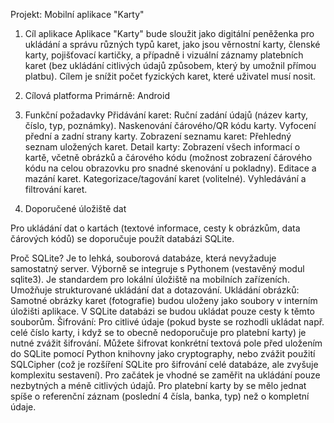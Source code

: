 Projekt: Mobilní aplikace "Karty"
1. Cíl aplikace
   Aplikace "Karty" bude sloužit jako digitální peněženka pro ukládání a správu různých typů karet, jako jsou věrnostní karty, členské karty, pojišťovací kartičky, a případně i vizuální záznamy platebních karet (bez ukládání citlivých údajů způsobem, který by umožnil přímou platbu). Cílem je snížit počet fyzických karet, které uživatel musí nosit.

2. Cílová platforma
   Primárně: Android

3. Funkční požadavky
   Přidávání karet:
   Ruční zadání údajů (název karty, číslo, typ, poznámky).
   Naskenování čárového/QR kódu karty.
   Vyfocení přední a zadní strany karty.
   Zobrazení seznamu karet: Přehledný seznam uložených karet.
   Detail karty: Zobrazení všech informací o kartě, včetně obrázků a čárového kódu (možnost zobrazení čárového kódu na celou obrazovku pro snadné skenování u pokladny).
   Editace a mazání karet.
   Kategorizace/tagování karet (volitelné).
   Vyhledávání a filtrování karet.

4.  Doporučené úložiště dat

Pro ukládání dat o kartách (textové informace, cesty k obrázkům, data čárových kódů) se doporučuje použít databázi SQLite.

Proč SQLite?
Je to lehká, souborová databáze, která nevyžaduje samostatný server.
Výborně se integruje s Pythonem (vestavěný modul sqlite3).
Je standardem pro lokální úložiště na mobilních zařízeních.
Umožňuje strukturované ukládání dat a dotazování.
Ukládání obrázků: Samotné obrázky karet (fotografie) budou uloženy jako soubory v interním úložišti aplikace. V SQLite databázi se budou ukládat pouze cesty k těmto souborům.
Šifrování: Pro citlivé údaje (pokud byste se rozhodli ukládat např. celé číslo karty, i když se to obecně nedoporučuje pro platební karty) je nutné zvážit šifrování. Můžete šifrovat konkrétní textová pole před uložením do SQLite pomocí Python knihovny jako cryptography, nebo zvážit použití SQLCipher (což je rozšíření SQLite pro šifrování celé databáze, ale zvyšuje komplexitu sestavení). Pro začátek je vhodné se zaměřit na ukládání pouze nezbytných a méně citlivých údajů. Pro platební karty by se mělo jednat spíše o referenční záznam (poslední 4 čísla, banka, typ) než o kompletní údaje.